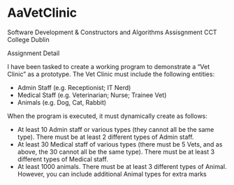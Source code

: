 # AaVetClinic
Software Development & Constructors and Algorithms Assisgnment
CCT College Dublin

Assignment Detail

I have been tasked to create a working program to demonstrate a “Vet Clinic” as a prototype.
The Vet Clinic must include the following entities:
  - Admin Staff (e.g. Receptionist; IT Nerd)
  - Medical Staff (e.g. Veterinarian; Nurse; Trainee Vet)
  - Animals (e.g. Dog, Cat, Rabbit)

When the program is executed, it must dynamically create as follows:
  - At least 10 Admin staff or various types (they cannot all be the same type). 
  There must be at least 2 different types of Admin staff.
  - At least 30 Medical staff of various types (there must be 5 Vets, and as above, the 30 cannot all be the same type). 
  There must be at least 3 different types of Medical staff.
  - At least 1000 animals. There must be at least 3 different types of Animal. 
  However, you can include additional Animal types for extra marks
